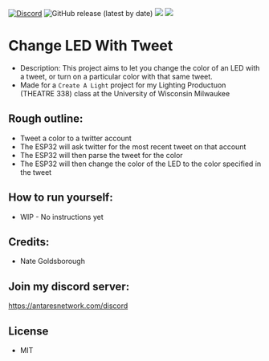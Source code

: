 [![Discord](https://discordapp.com/api/guilds/649703068799336454/widget.png)](https://antaresnetwork.com/discord)
![GitHub release (latest by date)](https://img.shields.io/github/v/release/nathen418/ChangeLEDWithTweet?style=social)
![](https://img.shields.io/github/repo-size/nathen418/ChangeLEDWithTweet?color=Green&style=flat-square)
![](https://img.shields.io/tokei/lines/github/nathen418/ChangeLEDWithTweet?style=flat-square)  

# Change LED With Tweet
- Description: This project aims to let you change the color of an LED with a tweet, or turn on a particular color with that same tweet.
- Made for a `Create A Light` project for my Lighting Productuon (THEATRE 338) class at the University of Wisconsin Milwaukee

## Rough outline:
- Tweet a color to a twitter account
- The ESP32 will ask twitter for the most recent tweet on that account
- The ESP32 will then parse the tweet for the color
- The ESP32 will then change the color of the LED to the color specified in the tweet


## How to run yourself:
- WIP - No instructions yet


## Credits:
- Nate Goldsborough

## Join my discord server:
https://antaresnetwork.com/discord

## License
- MIT

